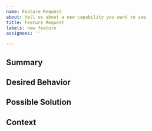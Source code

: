 ```yaml
---
name: Feature Request
about: tell us about a new capability you want to see
title: Feature Request
labels: new feature
assignees: ''

---
```


[TIP]:  # ( Provide a general summary of the feature in the title above ^^ )
[TIP]:  # ( DO NOT include screenshots of your actual database! )

## Summary
[NOTE]: # ( Provide a brief overview of what the new feature is all about )


## Desired Behavior
[NOTE]: # ( Tell us how the new feature should work, be specific )


## Possible Solution
[NOTE]: # ( Not required, but suggest ideas on how to implement the addition or change )


## Context
[NOTE]: # ( Why does this feature matter to you? What unique circumstances do you have? )

